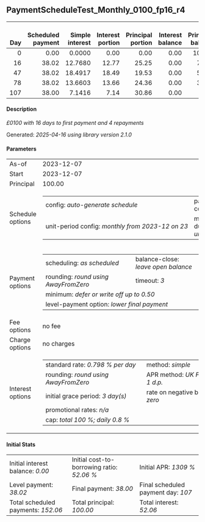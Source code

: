 <h2>PaymentScheduleTest_Monthly_0100_fp16_r4</h2>
<table>
    <thead style="vertical-align: bottom;">
        <th style="text-align: right;">Day</th>
        <th style="text-align: right;">Scheduled payment</th>
        <th style="text-align: right;">Simple interest</th>
        <th style="text-align: right;">Interest portion</th>
        <th style="text-align: right;">Principal portion</th>
        <th style="text-align: right;">Interest balance</th>
        <th style="text-align: right;">Principal balance</th>
        <th style="text-align: right;">Total simple interest</th>
        <th style="text-align: right;">Total interest</th>
        <th style="text-align: right;">Total principal</th>
    </thead>
    <tr style="text-align: right;">
        <td class="ci00">0</td>
        <td class="ci01" style="white-space: nowrap;">0.00</td>
        <td class="ci02">0.0000</td>
        <td class="ci03">0.00</td>
        <td class="ci04">0.00</td>
        <td class="ci05">0.00</td>
        <td class="ci06">100.00</td>
        <td class="ci07">0.0000</td>
        <td class="ci08">0.00</td>
        <td class="ci09">0.00</td>
    </tr>
    <tr style="text-align: right;">
        <td class="ci00">16</td>
        <td class="ci01" style="white-space: nowrap;">38.02</td>
        <td class="ci02">12.7680</td>
        <td class="ci03">12.77</td>
        <td class="ci04">25.25</td>
        <td class="ci05">0.00</td>
        <td class="ci06">74.75</td>
        <td class="ci07">12.7680</td>
        <td class="ci08">12.77</td>
        <td class="ci09">25.25</td>
    </tr>
    <tr style="text-align: right;">
        <td class="ci00">47</td>
        <td class="ci01" style="white-space: nowrap;">38.02</td>
        <td class="ci02">18.4917</td>
        <td class="ci03">18.49</td>
        <td class="ci04">19.53</td>
        <td class="ci05">0.00</td>
        <td class="ci06">55.22</td>
        <td class="ci07">31.2597</td>
        <td class="ci08">31.26</td>
        <td class="ci09">44.78</td>
    </tr>
    <tr style="text-align: right;">
        <td class="ci00">78</td>
        <td class="ci01" style="white-space: nowrap;">38.02</td>
        <td class="ci02">13.6603</td>
        <td class="ci03">13.66</td>
        <td class="ci04">24.36</td>
        <td class="ci05">0.00</td>
        <td class="ci06">30.86</td>
        <td class="ci07">44.9200</td>
        <td class="ci08">44.92</td>
        <td class="ci09">69.14</td>
    </tr>
    <tr style="text-align: right;">
        <td class="ci00">107</td>
        <td class="ci01" style="white-space: nowrap;">38.00</td>
        <td class="ci02">7.1416</td>
        <td class="ci03">7.14</td>
        <td class="ci04">30.86</td>
        <td class="ci05">0.00</td>
        <td class="ci06">0.00</td>
        <td class="ci07">52.0616</td>
        <td class="ci08">52.06</td>
        <td class="ci09">100.00</td>
    </tr>
</table>
<h4>Description</h4>
<p><i>£0100 with 16 days to first payment and 4 repayments</i></p>
<p>Generated: <i>2025-04-16 using library version 2.1.0</i></p>
<h4>Parameters</h4>
<table>
    <tr>
        <td>As-of</td>
        <td>2023-12-07</td>
    </tr>
    <tr>
        <td>Start</td>
        <td>2023-12-07</td>
    </tr>
    <tr>
        <td>Principal</td>
        <td>100.00</td>
    </tr>
    <tr>
        <td>Schedule options</td>
        <td>
            <table>
                <tr>
                    <td>config: <i>auto-generate schedule</i></td>
                    <td>payment count: <i>4</i></td>
                </tr>
                <tr>
                    <td style="white-space: nowrap;">unit-period config: <i>monthly from 2023-12 on 23</i></td>
                    <td>max duration: <i>unlimited</i></td>
                </tr>
            </table>
        </td>
    </tr>
    <tr>
        <td>Payment options</td>
        <td>
            <table>
                <tr>
                    <td>scheduling: <i>as scheduled</i></td>
                    <td>balance-close: <i>leave&nbsp;open&nbsp;balance</i></td>
                </tr>
                <tr>
                    <td>rounding: <i>round using AwayFromZero</i></td>
                    <td>timeout: <i>3</i></td>
                </tr>
                <tr>
                    <td colspan='2'>minimum: <i>defer&nbsp;or&nbsp;write&nbsp;off&nbsp;up&nbsp;to&nbsp;0.50</i></td>
                </tr>
                <tr>
                    <td colspan='2'>level-payment option: <i>lower&nbsp;final&nbsp;payment</i></td>
                </tr>
            </table>
        </td>
    </tr>
    <tr>
        <td>Fee options</td>
        <td>no fee
        </td>
    </tr>
    <tr>
        <td>Charge options</td>
        <td>no charges
        </td>
    </tr>
    <tr>
        <td>Interest options</td>
        <td>
            <table>
                <tr>
                    <td>standard rate: <i>0.798 % per day</i></td>
                    <td>method: <i>simple</i></td>
                </tr>
                <tr>
                    <td>rounding: <i>round using AwayFromZero</i></td>
                    <td>APR method: <i>UK FCA to 1 d.p.</i></td>
                </tr>
                <tr>
                    <td>initial grace period: <i>3 day(s)</i></td>
                    <td>rate on negative balance: <i>zero</i></td>
                </tr>
                <tr>
                    <td colspan="2">promotional rates: <i><i>n/a</i></i></td>
                </tr>
                <tr>
                    <td colspan="2">cap: <i>total 100 %; daily 0.8 %</td>
                </tr>
            </table>
        </td>
    </tr>
</table>
<h4>Initial Stats</h4>
<table>
    <tr>
        <td>Initial interest balance: <i>0.00</i></td>
        <td>Initial cost-to-borrowing ratio: <i>52.06 %</i></td>
        <td>Initial APR: <i>1309 %</i></td>
    </tr>
    <tr>
        <td>Level payment: <i>38.02</i></td>
        <td>Final payment: <i>38.00</i></td>
        <td>Final scheduled payment day: <i>107</i></td>
    </tr>
    <tr>
        <td>Total scheduled payments: <i>152.06</i></td>
        <td>Total principal: <i>100.00</i></td>
        <td>Total interest: <i>52.06</i></td>
    </tr>
</table>

